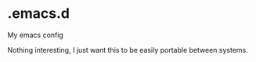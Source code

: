 # .emacs.d
My emacs config

Nothing interesting, I just want this to be easily portable between systems.
